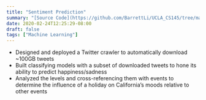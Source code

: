 ```yaml
---
title: "Sentiment Prediction"
summary: "[Source Code](https://github.com/BarrettLi/UCLA_CS145/tree/master/Project/10-Moodbusers) | [Web App](https://sentiment-logistic.herokuapp.com/polls/)"
date: 2020-02-24T12:25:29-08:00
draft: false
tags: ["Machine Learning"]
---
```

* Designed and deployed a Twitter crawler to automatically download ~100GB tweets
* Built classifying models with a subset of downloaded tweets to hone its ability to predict happiness/sadness
* Analyzed the levels and cross-referencing them with events to determine the influence of a holiday on California’s moods relative to other events

